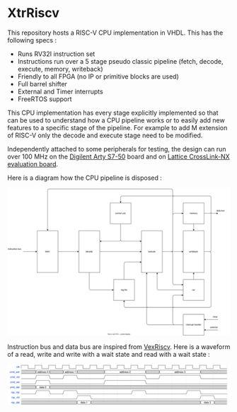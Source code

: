# XtrRiscv

This repository hosts a RISC-V CPU implementation in VHDL. This has the following specs :
- Runs RV32I instruction set
- Instructions run over a 5 stage pseudo classic pipeline (fetch, decode, execute, memory, writeback)
- Friendly to all FPGA (no IP or primitive blocks are used)
- Full barrel shifter
- External and Timer interrupts
- FreeRTOS support

This CPU implementation has every stage explicitly implemented so that can be used to understand how a CPU pipeline works or to easily add new features to a specific stage of the pipeline. For example to add M extension of RISC-V only the decode and execute stage need to be modified.

Independently attached to some peripherals for testing, the design can run over 100 MHz on the [Digilent Arty S7-50](https://digilent.com/shop/arty-s7-spartan-7-fpga-development-board) board and on [Lattice CrossLink-NX evaluation board](https://www.latticesemi.com/en/Products/DevelopmentBoardsAndKits/CrossLink-NXEvaluationBoard).

Here is a diagram how the CPU pipeline is disposed : 

![](docs/img/xtr_riscv_pipeline.svg)

Instruction bus and data bus are inspired from [VexRiscv](https://github.com/SpinalHDL/VexRiscv). Here is a waveform of a read, write and write with a wait state and read with a wait state : 

![waveform](docs/img/bus_waveform.svg#dark)
